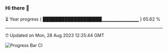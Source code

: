 ### Hi there 👋

⏳ Year progress { ███████████████████▁▁▁▁▁▁▁▁▁▁▁ } 65.62 %

---

⏰ Updated on Mon, 28 Aug 2023 12:25:44 GMT

![Progress Bar CI](https://github.com/liununu/liununu/workflows/Progress%20Bar%20CI/badge.svg)
